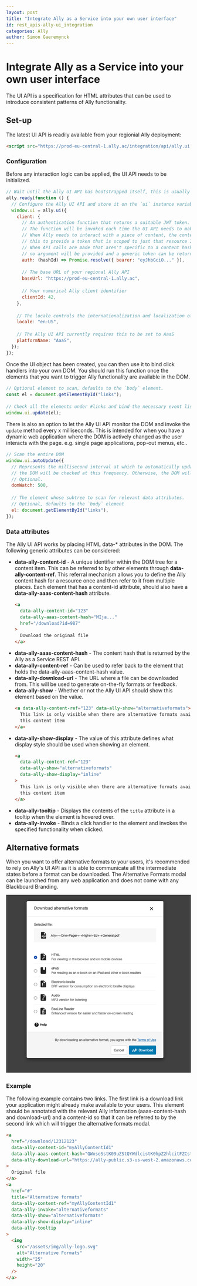 ```yaml
---
layout: post
title: "Integrate Ally as a Service into your own user interface"
id: rest_apis-ally-ui_integration
categories: Ally
author: Simon Gaeremynck
---
```


# Integrate Ally as a Service into your own user interface

The UI API is a specification for HTML attributes that can be used to introduce consistent patterns of Ally functionality.

## Set-up

The latest UI API is readily available from your regionial Ally deployment:

```html
<script src="https://prod-eu-central-1.ally.ac/integration/api/ally.ui.js"></script>
```

### Configuration

Before any interaction logic can be applied, the UI API needs to be initialized.

```javascript
// Wait until the Ally UI API has bootstrapped itself, this is usually a matter of milliseconds after loading
ally.ready(function () {
  // Configure the Ally UI API and store it on the `ui` instance variable on the window.
  window.ui = ally.ui({
    client: {
      // An authentication function that returns a suitable JWT token.
      // The function will be invoked each time the UI API needs to make an authenticated call to the Ally API.
      // When Ally needs to interact with a piece of content, the content hash id will be passed in. You can use
      // this to provide a token that is scoped to just that resource ID and/or apply your own rate limit.
      // When API calls are made that aren't specific to a content hash (e.g. determining custom help content),
      // no argument will be provided and a generic token can be returned.
      auth: (hashId) => Promise.resolve({ bearer: "eyJhbGciO..." }),

      // The base URL of your regional Ally API
      baseUrl: "https://prod-eu-central-1.ally.ac",

      // Your numerical Ally client identifier
      clientId: 42,
    },

    // The locale controls the internationalization and localization of the dialog
    locale: "en-US",

    // The Ally UI API currently requires this to be set to AaaS
    platformName: "AaaS",
  });
});
```

Once the UI object has been created, you can then use it to bind click handlers into your own DOM. You should run this function once the elements that you want to trigger Ally functionality are available in the DOM.

```javascript
// Optional element to scan, defaults to the `body` element.
const el = document.getElementById("links");

// Check all the elements under #links and bind the necessary event listeners.
window.ui.update(el);
```

There is also an option to let the Ally UI API monitor the DOM and invoke the `update` method every x milliseconds. This is intended for when you have a dynamic web application where the DOM is actively changed as the user interacts with the page. e.g. single page applications, pop-out menus, etc..

```javascript
// Scan the entire DOM
window.ui.autoUpdate({
  // Represents the millisecond interval at which to automatically update the DOM. If a number `> 0` is specified,
  // the DOM will be checked at this frequency. Otherwise, the DOM will be checked only once.
  // Optional.
  domWatch: 500,

  // The element whose subtree to scan for relevant data attributes.
  // Optional, defaults to the `body` element
  el: document.getElementById("links"),
});
```

### Data attributes

The Ally UI API works by placing HTML data-\* attributes in the DOM. The following generic attributes can be considered:

- **data-ally-content-id** - A unique identifier within the DOM tree for a content item. This can be referred to by other elements through **data-ally-content-ref**. This referral mechanism allows you to define the Ally content hash for a resource once and then refer to it from multiple places. Each element that has a content-id attribute, should also have a **data-ally-aaas-content-hash** attribute.
  ```html
  <a
    data-ally-content-id="123"
    data-ally-aaas-content-hash="MIja..."
    href="/download?id=987"
  >
    Download the original file
  </a>
  ```
- **data-ally-aaas-content-hash** - The content hash that is returned by the Ally as a Service REST API.
- **data-ally-content-ref** - Can be used to refer back to the element that holds the data-ally-aaas-content-hash value.
- **data-ally-download-url** - The URL where a file can be downloaded from. This will be used to generate on-the-fly formats or feedback.
- **data-ally-show** - Whether or not the Ally UI API should show this element based on the value.
  ```html
  <a data-ally-content-ref="123" data-ally-show="alternativeformats">
    This link is only visible when there are alternative formats available for
    this content item
  </a>
  ```
- **data-ally-show-display** - The value of this attribute defines what display style should be used when showing an element.
  ```html
  <a
    data-ally-content-ref="123"
    data-ally-show="alternativeformats"
    data-ally-show-display="inline"
  >
    This link is only visible when there are alternative formats available for
    this content item
  </a>
  ```
- **data-ally-tooltip** - Displays the contents of the `title` attribute in a tooltip when the element is hovered over.
- **data-ally-invoke** - Binds a click handler to the element and invokes the specified functionality when clicked.

## Alternative formats

When you want to offer alternative formats to your users, it's recommended to rely on Ally's UI API as it is able to communicate all the intermediate states before a format can be downloaded. The Alternative Formats modal can be launched from any web application and does not come with any Blackboard Branding.

![A screenshot of the alternative formats modal](/assets/img/ally-ui-integration-alternative-formats.png)

### Example

The following example contains two links. The first link is a download link your application might already make available to your users. This element should be annotated with the relevant Ally information (aaas-content-hash and download-url) and a content-id so that it can be referred to by the second link which will trigger the alternative formats modal.

```html
<a
  href="/download/12312123"
  data-ally-content-id="myAllyContentId1"
  data-ally-aaas-content-hash="QWxseSstK09uZStQYWdlcistK0hpZ2hlcitFZCstK0dlbmVyYWwucGRmOjM0QURFNDE2NzNDRUJBNUIyRjc2MDI3N0IxOEYwNTdERDY1MDczQzg6YXBwbGljYXRpb24vcGRm"
  data-ally-download-url="https://ally-public.s3-us-west-2.amazonaws.com/demo/High+Quality+Alternative+Formats/Ally+-+One+Pager+-+Higher+Ed+-+General.pdf"
>
  Original file
</a>
<a
  href="#"
  title="Alternative formats"
  data-ally-content-ref="myAllyContentId1"
  data-ally-invoke="alternativeformats"
  data-ally-show="alternativeformats"
  data-ally-show-display="inline"
  data-ally-tooltip
>
  <img
    src="/assets/img/ally-logo.svg"
    alt="Alternative Formats"
    width="25"
    height="20"
  />
</a>
```
